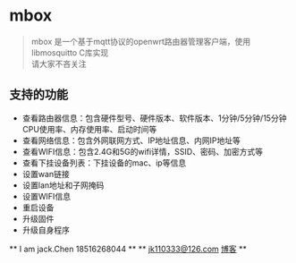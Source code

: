 # mbox
> mbox 是一个基于mqtt协议的openwrt路由器管理客户端，使用libmosquitto C库实现  
> 请大家不吝关注

## 支持的功能
* 查看路由器信息：包含硬件型号、硬件版本、软件版本、1分钟/5分钟/15分钟CPU使用率、内存使用率、启动时间等
* 查看网络信息：包含外网联网方式、IP地址信息、内网IP地址等
* 查看WIFI信息：包含2.4G和5G的wifi详情，SSID、密码、加密方式等
* 查看下挂设备列表：下挂设备的mac、ip等信息
* 设置wan链接
* 设置lan地址和子网掩码
* 设置WIFI信息
* 重启设备
* 升级固件
* 升级自身程序

** I am jack.Chen 18516268044 **
** jk110333@126.com  [博客](https://www.openwrtdl.com) ** 
